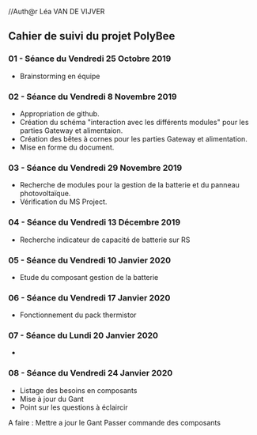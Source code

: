 //Auth@r Léa VAN DE VIJVER


<h2> Cahier de suivi du projet PolyBee </h2>
<h3>01 - Séance du Vendredi 25 Octobre 2019 </h3>

- Brainstorming en équipe

<h3>02 - Séance du Vendredi 8 Novembre 2019 </h3>

- Appropriation de github.
- Création du schéma "interaction avec les différents modules" pour les parties Gateway et alimentaion.
- Création des bêtes à cornes pour les parties Gateway et alimentation.
- Mise en forme du document.

<h3>03 - Séance du Vendredi 29 Novembre 2019 </h3>

- Recherche de modules pour la gestion de la batterie et du panneau photovoltaïque.
- Vérification du MS Project.

<h3>04 - Séance du Vendredi 13 Décembre 2019 </h3>

- Recherche indicateur de capacité de batterie sur RS

<h3>05 - Séance du Vendredi 10 Janvier 2020 </h3>

- Etude du composant gestion de la batterie

<h3>06 - Séance du Vendredi 17 Janvier 2020 </h3>

- Fonctionnement du pack thermistor

<h3>07 - Séance du Lundi 20 Janvier 2020 </h3>

- 

<h3>08 - Séance du Vendredi 24 Janvier 2020 </h3>

- Listage des besoins en composants
- Mise à jour du Gant
- Point sur les questions à éclaircir


A faire : Mettre a jour le Gant 
Passer commande des composants

